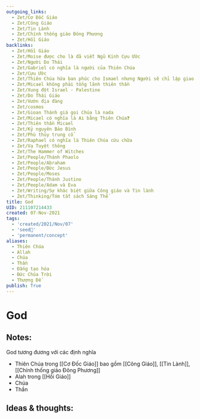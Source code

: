 ```yaml
---
outgoing_links:
  - Zet/Cơ Đốc Giáo
  - Zet/Công Giáo
  - Zet/Tin Lành
  - Zet/Chính thống giáo Đông Phương
  - Zet/Hồi Giáo
backlinks:
  - Zet/Hồi Giáo
  - Zet/Moise được cho là đã viết Ngũ Kinh Cựu Ước
  - Zet/Người Do Thái
  - Zet/Gabriel có nghĩa là người của Thiên Chúa
  - Zet/Cựu Ước
  - Zet/Thiên Chúa hứa ban phúc cho Ismael nhưng Người sẽ chỉ lập giao ước với Isaac
  - Zet/Micael không phải tổng lãnh thiên thần
  - Zet/Xung đột Israel - Palestine
  - Zet/Do Thái Giáo
  - Zet/Vườn địa đàng
  - Zet/cosmos
  - Zet/Gioan Thánh giá gọi Chúa là nada
  - Zet/Micael có nghĩa là Ai bằng Thiên Chúa❓
  - Zet/Thiên thần Micael
  - Zet/Kỷ nguyên Bảo Bình
  - Zet/Phù thủy trung cổ
  - Zet/Raphael có nghĩa là Thiên Chúa cứu chữa
  - Zet/Vạ Tuyệt thông
  - Zet/The Hammer of Witches
  - Zet/People/Thánh Phaolo
  - Zet/People/Abraham
  - Zet/People/Đức Jesus
  - Zet/People/Moses
  - Zet/People/Thánh Justino
  - Zet/People/Adam và Eva
  - Zet/Writing/Sự khác biệt giữa Công giáo và Tin lành
  - Zet/Thinking/Tóm tắt sách Sáng Thế
title: God
UID: 211107214433
created: 07-Nov-2021
tags:
  - 'created/2021/Nov/07'
  - 'seed🥜'
  - 'permanent/concept'
aliases:
  - Thiên Chúa
  - Allah
  - Chúa
  - Thần
  - Đấng tạo hóa
  - Đức Chúa Trời
  - Thượng Đế
publish: True
---
```

# God

## Notes:
God tương đương với các định nghĩa

  - Thiên Chúa trong [[Cơ Đốc Giáo]] bao gồm [[Công Giáo]], [[Tin Lành]], [[Chính thống giáo Đông Phương]]
  - Alah trong [[Hồi Giáo]]
  - Chúa
  - Thần

## Ideas & thoughts:
